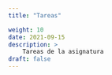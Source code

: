 ```yaml
---
title: "Tareas"

weight: 10
date: 2021-09-15
description: >
    Tareas de la asignatura
draft: false
--- 
```


